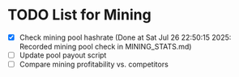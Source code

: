 # TODO List for Mining

- [x] Check mining pool hashrate  (Done at Sat Jul 26 22:50:15 2025: Recorded mining pool check in MINING_STATS.md)
- [ ] Update pool payout script
- [ ] Compare mining profitability vs. competitors